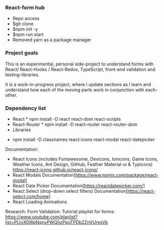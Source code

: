 ### React-form hub
- Repo access
- $git clone 
- $npm init -y
- $npm run start
- Removed yarn as a package manager

### Project goals

This is an experimental, personal side-project to understand forms with React/ React-Hooks / React-Redux, TypeScript, front-end validation and testing-libraries.

It is a work-in-progress project, where I update sections as I learn and understand how each of the moving parts work in conjunction with each-other.

### Dependency list

- React * npm install -D react react-dom  react-scripts
- React-Router * npm install -D react-router react-router-dom
- Libraries
* npm install -D classnames react-icons react-modal react-datepicker

Documentation:
- React Icons (includes Fontawesome, Devicons, Ionicons, Game Icons, Weather Icons, Ant Design, GitHub, Feather Material-ui & Typicons)
https://react-icons.github.io/react-icons/
- React Modals
Documentation[https://www.npmjs.com/package/react-modal]
- React Date Picker
Documentation[https://reactdatepicker.com/]
- React Select (drop-down select filters)
Documentation[https://react-select.com/home]
- React Loading Animations


Research:
Form Validation:
Tutorial playlist for forms:
https://www.youtube.com/playlist?list=PLtvX0WpNqnvPWQhzPpoTPDb2ZnVUresVb
